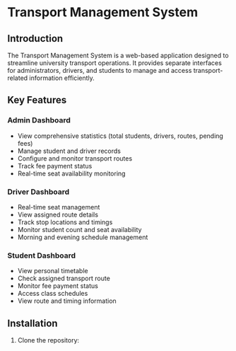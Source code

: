 # Transport Management System

## Introduction
The Transport Management System is a web-based application designed to streamline university transport operations. It provides separate interfaces for administrators, drivers, and students to manage and access transport-related information efficiently.

## Key Features

### Admin Dashboard
- View comprehensive statistics (total students, drivers, routes, pending fees)
- Manage student and driver records
- Configure and monitor transport routes
- Track fee payment status
- Real-time seat availability monitoring

### Driver Dashboard
- Real-time seat management
- View assigned route details
- Track stop locations and timings
- Monitor student count and seat availability
- Morning and evening schedule management

### Student Dashboard
- View personal timetable
- Check assigned transport route
- Monitor fee payment status
- Access class schedules
- View route and timing information

## Installation

1. Clone the repository:
